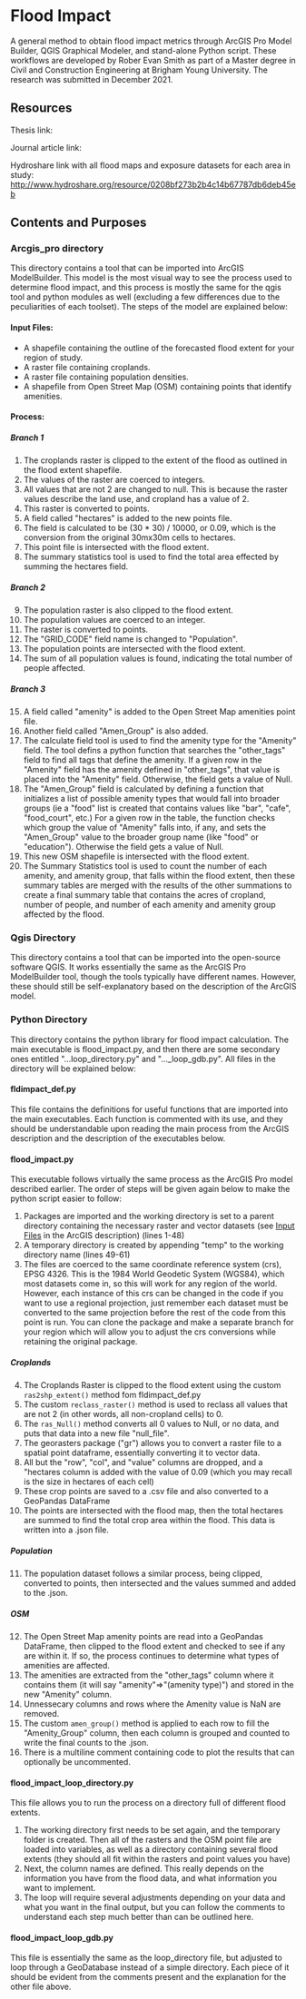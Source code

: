 # Flood Impact

A general method to obtain flood impact metrics through ArcGIS Pro Model Builder, QGIS Graphical Modeler, and stand-alone Python script. These workflows are developed by Rober Evan Smith as part of a Master degree in Civil and Construction Engineering at Brigham Young University. The research was submitted in December 2021. 

## Resources

Thesis link:

Journal article link: 

Hydroshare link with all flood maps and exposure datasets for each area in study: http://www.hydroshare.org/resource/0208bf273b2b4c14b67787db6deb45eb

## Contents and Purposes
### Arcgis_pro directory
This directory contains a tool that can be imported into ArcGIS ModelBuilder. This model is the most visual way to see the process used to determine flood impact, and this process is mostly the same for the qgis tool and python modules as well (excluding a few differences due to the peculiarities of each toolset). The steps of the model are explained below:
#### Input Files:
- A shapefile containing the outline of the forecasted flood extent for your region of study.
- A raster file containing croplands.
- A raster file containing population densities.
- A shapefile from Open Street Map (OSM) containing points that identify amenities.

#### Process:
##### Branch 1
1. The croplands raster is clipped to the extent of the flood as outlined in the flood extent shapefile.
2. The values of the raster are coerced to integers.
3. All values that are not 2 are changed to null. This is because the raster values describe the land use, and cropland has a value of 2.
4. This raster is converted to points.
5. A field called "hectares" is added to the new points file.
6. The field is calculated to be (30 * 30) / 10000, or 0.09, which is the conversion from the original 30mx30m cells to hectares.
7. This point file is intersected with the flood extent.
8. The summary statistics tool is used to find the total area effected by summing the hectares field.
##### Branch 2
9. The population raster is also clipped to the flood extent.
10. The population values are coerced to an integer.
11. The raster is converted to points.
12. The "GRID_CODE" field name is changed to "Population".
13. The population points are intersected with the flood extent.
14. The sum of all population values is found, indicating the total number of people affected.
##### Branch 3
15. A field called "amenity" is added to the Open Street Map amenities point file.
16. Another field called "Amen_Group" is also added.
17. The calculate field tool is used to find the amenity type for the "Amenity" field. The tool defins a python function that searches the "other_tags" field to find all tags that define the amenity. If a given row in the "Amenity" field has the amenity defined in "other_tags", that value is placed into the "Amenity" field. Otherwise, the field gets a value of Null.
18. The "Amen_Group" field is calculated by defining a function that initializes a list of possible amenity types that would fall into broader groups (ie a "food" list is created that contains values like "bar", "cafe", "food_court", etc.) For a given row in the table, the function checks which group the value of "Amenity" falls into, if any, and sets the "Amen_Group" value to the broader group name (like "food" or "education"). Otherwise the field gets a value of Null.
19. This new OSM shapefile is intersected with the flood extent.
20. The Summary Statistics tool is used to count the number of each amenity, and amenity group, that falls within the flood extent, then these summary tables are merged with the results of the other summations to create a final summary table that contains the acres of cropland, number of people, and number of each amenity and amenity group affected by the flood.

### Qgis Directory
This directory contains a tool that can be imported into the open-source software QGIS. It works essentially the same as the ArcGIS Pro ModelBuilder tool, though the tools typically have different names. However, these should still be self-explanatory based on the description of the ArcGIS model.

### Python Directory
This directory contains the python library for flood impact calculation. The main executable is flood_impact.py, and then there are some secondary ones entitled "...loop_directory.py" and "..._loop_gdb.py". All files in the directory will be explained below:

#### fldimpact_def.py
This file contains the definitions for useful functions that are imported into the main executables. Each function is commented with its use, and they should be understandable upon reading the main process from the ArcGIS description and the description of the executables below.

#### flood_impact.py
This executable follows virtually the same process as the ArcGIS Pro model described earlier. The order of steps will be given again below to make the python script easier to follow:
1. Packages are imported and the working directory is set to a parent directory containing the necessary raster and vector datasets (see [Input Files](#input-files) in the ArcGIS description) (lines 1-48)
2. A temporary directory is created by appending "temp" to the working directory name (lines 49-61)
3. The files are coerced to the same coordinate reference system (crs), EPSG 4326. This is the 1984 World Geodetic System (WGS84), which most datasets come in, so this will work for any region of the world. However, each instance of this crs can be changed in the code if you want to use a regional projection, just remember each dataset must be converted to the same projection before the rest of the code from this point is run. You can clone the package and make a separate branch for your region which will allow you to adjust the crs conversions while retaining the original package.
##### Croplands
4. The Croplands Raster is clipped to the flood extent using the custom `ras2shp_extent()` method fom fldimpact_def.py
5. The custom `reclass_raster()` method is used to reclass all values that are not 2 (in other words, all non-cropland cells) to 0.
6. The `ras_Null()` method converts all 0 values to Null, or no data, and puts that data into a new file "null_file".
7. The georasters package ("gr") allows you to convert a raster file to a spatial point dataframe, essentially converting it to vector data.
8. All but the "row", "col", and "value" columns are dropped, and a "hectares column is added with the value of 0.09 (which you may recall is the size in hectares of each cell)
9. These crop points are saved to a .csv file and also converted to a GeoPandas DataFrame
10. The points are intersected with the flood map, then the total hectares are summed to find the total crop area within the flood. This data is written into a .json file.
##### Population
11. The population dataset follows a similar process, being clipped, converted to points, then intersected and the values summed and added to the .json.
##### OSM
12. The Open Street Map amenity points are read into a GeoPandas DataFrame, then clipped to the flood extent and checked to see if any are within it. If so, the process continues to determine what types of amenities are affected.
13. The amenities are extracted from the "other_tags" column where it contains them (it will say "amenity"=>"(amenity type)") and stored in the new "Amenity" column.
14. Unnessecary columns and rows where the Amenity value is NaN are removed.
15. The custom `amen_group()` method is applied to each row to fill the "Amenity_Group" column, then each column is grouped and counted to write the final counts to the .json.
16. There is a multiline comment containing code to plot the results that can optionally be uncommented.

#### flood_impact_loop_directory.py
This file allows you to run the process on a directory full of different flood extents.
1. The working directory first needs to be set again, and the temporary folder is created. Then all of the rasters and the OSM point file are loaded into variables, as well as a directory containing several flood extents (they should all fit within the rasters and point values you have)
2. Next, the column names are defined. This really depends on the information you have from the flood data, and what information you want to implement.
3. The loop will require several adjustments depending on your data and what you want in the final output, but you can follow the comments to understand each step much better than can be outlined here.
#### flood_impact_loop_gdb.py
This file is essentially the same as the loop_directory file, but adjusted to loop through a GeoDatabase instead of a simple directory. Each piece of it should be evident from the comments present and the explanation for the other file above.
